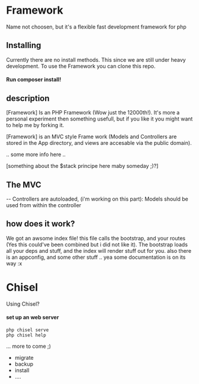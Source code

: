 # Framework
Name not choosen, but it's a flexible fast development framework for php

## Installing
Currently there are no install methods. This since we are still under heavy development.
To use the Framework you can clone this repo.

#### Run composer install!

## description
[Framework] Is an PHP Framework (Wow just the 12000th!). It's more a personal experiment then something usefull, but if you like it you might want to help me by forking it.

[Framework] is an MVC style Frame work (Models and Controllers are stored in the App directory, and views are accesable via the public domain).

.. some more info here ..

[something about the $stack principe here maby someday ;)?]

## The MVC

-- Controllers are autoloaded, (i'm working on this part): Models should be used from within the controller

## how does it work?

We got an awsome index file! this file calls the bootstrap, and your routes (Yes this could've been combined but i did not like it). The bootstrap loads all your deps and stuff, and the index will render stuff out for you. also there is an appconfig, and some other stuff .. yea some documentation is on its way :x


# Chisel
Using Chisel?

#### set up an web server
	php chisel serve
	php chisel help

... more to come ;)
 - migrate
 - backup
 - install
 - ....
